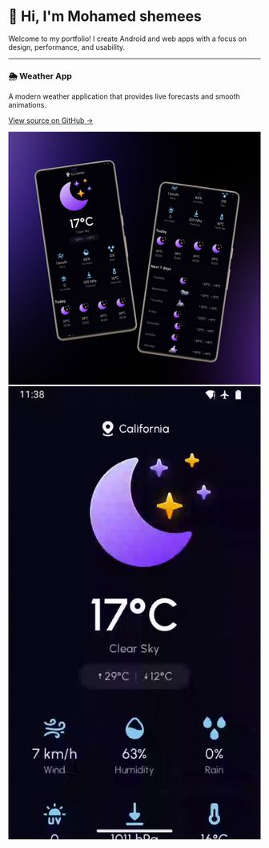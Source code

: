 # 👋 Hi, I'm Mohamed shemees
Welcome to my portfolio! I create Android and web apps with a focus on design, performance, and usability.

---

  <div class="project-info">
    <h3>🌦️ Weather App</h3>
    <p>A modern weather application that provides live forecasts and smooth animations.</p>
    <p><a href="https://github.com/mohamedshemees/MyWeatherApp" target="_blank">View source on GitHub →</a></p>
  </div>

  <div class="app-gallery">
    <img src="assets/weather_app.png" alt="Weather App Screenshot" class="app-image">
    <img src="assets/weather_demo.gif" alt="Weather App Demo" class="app-gif">
  </div>

<link rel="stylesheet" href="assets/css/style.css">
